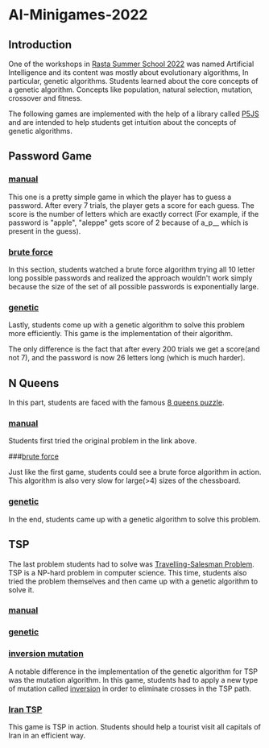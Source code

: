 # AI-Minigames-2022

## Introduction

One of the workshops in [Rasta Summer School 2022](https://summerschool.rastaiha.ir/) was named Artificial Intelligence and its content was mostly about evolutionary algorithms, In particular, genetic algorithms. Students learned about the core concepts of a genetic algorithm. Concepts like population, natural selection, mutation, crossover and fitness.



The following games are implemented with the help of a library called [P5JS](https://p5js.org/) and are intended to help students get intuition about the concepts of genetic algorithms.



## Password Game

### [manual](https://editor.p5js.org/AlieNiT/full/DTFXjG_6a)

This one is a pretty simple game in which the player has to guess a password. After every 7 trials, the player gets a score for each guess. The score is the number of letters which are exactly correct (For example, if the password is "apple", "aleppe" gets score of 2 because of a_p__ which is present in the guess).

### [brute force](https://editor.p5js.org/AlieNiT/full/kp9pk5kXg)

In this section, students watched a brute force algorithm trying all 10 letter long possible passwords and realized the approach wouldn't work simply because the size of the set of all possible passwords is exponentially large.



### [genetic](https://editor.p5js.org/AlieNiT/full/Vjdu-kasI)

Lastly, students come up with a genetic algorithm to solve this problem more efficiently. This game is the implementation of their algorithm.

The only difference is the fact that after every 200 trials we get a score(and not 7), and the password is now 26 letters long (which is much harder).





## N Queens

In this part, students are faced with the famous [8 queens puzzle](https://en.wikipedia.org/wiki/Eight_queens_puzzle).

### [manual](https://editor.p5js.org/AlieNiT/full/LClT4XouM)

Students first tried the original problem in the link above.

###[brute force](https://editor.p5js.org/AlieNiT/full/IUsd3uHc6)

Just like the first game, students could see a brute force algorithm in action. This algorithm is also very slow for large(>4) sizes of the chessboard.

### [genetic](https://editor.p5js.org/AlieNiT/full/2Imp6rVk7)

In the end, students came up with a genetic algorithm to solve this problem.



## TSP

The last problem students had to solve was [Travelling-Salesman Problem](https://en.wikipedia.org/wiki/Travelling_salesman_problem). TSP is a NP-hard problem in computer science. This time, students also tried the problem themselves and then came up with a genetic algorithm to solve it.

### [manual](https://editor.p5js.org/AlieNiT/full/ZOuVmvZDU)



### [genetic](https://editor.p5js.org/AlieNiT/full/2Imp6rVk7)



### [inversion mutation](https://editor.p5js.org/AlieNiT/full/FWN2X7Byz)

A notable difference in the implementation of the genetic algorithm for TSP was the mutation algorithm. In this game, students had to apply a new type of mutation called [inversion](https://en.wikipedia.org/wiki/Mutation_(genetic_algorithm)#Inversion) in order to eliminate crosses in the TSP path.



### [Iran TSP](https://editor.p5js.org/AlieNiT/full/A-PUhNZ2a)

This game is TSP in action. Students should help a tourist visit all capitals of Iran in an efficient way.
